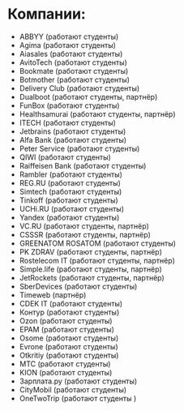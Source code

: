 # Компании:
- ABBYY (работают студенты)
- Agima (работают студенты)
- Aiasales (работают студенты)
- AvitoTech (работают студенты)
- Bookmate (работают студенты)
- Botmother (работают студенты)
- Delivery Club (работают студенты)
- Dualboot (работают студенты, партнёр)
- FunBox (работают студенты)
- Healthsamurai (работают студенты, партнёр)
- ITECH (работают студенты)
- Jetbrains (работают студенты)
- Alfa Bank (работают студенты)
- Peter Service (работают студенты)
- QIWI (работают студенты)
- Raiffeisen Bank (работают студенты)
- Rambler (работают студенты)
- REG.RU (работают студенты)
- Simtech (работают студенты)
- Tinkoff (работают студенты)
- UCHi.RU (работают студенты)
- Yandex (работают студенты)
- VC.RU (работают студенты, партнёр)
- CSSSR (работают студенты, партнёр)
- GREENATOM ROSATOM (работают студенты)
- PK ZDRAV (работают студенты, партнёр)
- Rostelecom IT (работают студенты, партнёр)
- Simple.life (работают студенты, партнёр)
- JetRockets (работают студенты, партнёр)
- SberDevices (работают студенты)
- Timeweb (партнёр) 
- CDEK IT (работают студенты)
- Контур (работают студенты)
- Ozon (работают студенты)
- EPAM (работают студенты)
- Osome (работают студенты)
- Evrone (работают студенты)
- Otkritiу (работают студенты)
- MTC (работают студенты) 
- KION (работают студенты)
- Зарплата.ру (работают студенты)
- CityMobil (работают студенты) 
- OneTwoTrip (работают студенты )

